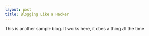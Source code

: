 ```yaml
---
layout: post
title: Blogging Like a Hacker
---
```


This is another sample blog. It works here, it does a thing all the time

